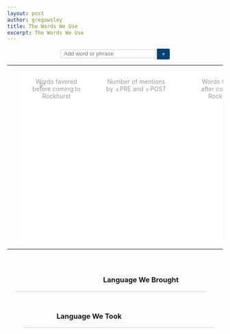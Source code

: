 ```yaml
---
layout: post
author: gregowsley
title: The Words We Use
excerpt: The Words We Use
---
```


<style>
    #g-chart {
        display: block;
        margin: auto;
    }

    #g-form {
        /*font: 16px sans-serif;*/
        text-align: center;
    }

    #g-form input {
        border-right: none;
        border-radius: 3px 0 0 3px;
        border: solid 1px #ccc;
        /*font: inherit;*/
        padding: 4px 8px;
        width: 223px;
    }

    #g-form button {
        background: #004276;
        border: none;
        border-radius: 0 3px 3px 0;
        color: #fff;
        /*font: inherit;
        font-weight: bold;*/
        padding: 5px 8px;
        position: relative;
        top: 1px;
        width: 30px;
    }

    .g-label {
        margin-left: 5%;
    }

    .g-legend {
        color: #999;
        /*font: 11px/1.3em sans-serif;*/
        height: 30px;
        margin-top: 15px;
        position: relative;
        text-align: center;
    }

    .g-arrow {
        position: absolute;
        width: 100px;
    }

    .g-arrow:before {
        position: absolute;
        /*font-size: 15px;*/
        /*font-style: normal;*/
        top: 7px;
    }

    .g-democrat.g-arrow {
        left: 170px;
        padding-left: 40px;
    }

    .g-arrow.g-democrat:before {
        content: "â†";
        right: 100px;
    }

    .g-republican.g-arrow {
        right: 170px;
        padding-right: 40px;
    }

    .g-arrow.g-republican:before {
        content: "â†’";
        left: 100px;
    }

    .g-legend .g-pointer {
        width: 150px;
    }

    .g-overview {
        position: absolute;
        left: 360px;
        text-align: center;
        width: 250px;
    }

    .g-legend .g-democrat.g-pointer {
        position: absolute;
        left: 314px;
        text-align: right;
        padding-right: 20px;
    }

    .g-swatch {
        width: 6px;
        height: 8px;
        display: inline-block;
        position: relative;
        top: 1px;
        margin: 0 3px;
    }

    .g-republican.g-swatch {
        background-color: #f9caca;
        border-radius: 0 4px 4px 0;
    }

    .g-democrat.g-swatch {
        background-color: #c5d7ea;
        border-radius: 4px 0 0 4px;
    }

    .g-republican.g-swatch {
        background-color: #f9caca;
    }

    .g-notes {
        /*font: 11px/1.3em sans-serif;*/
        height: 100px;
        position: absolute;
        top: 430px;
    }

    .g-note {
        color: #999;
        position: absolute;
        width: 212px;
    }

    .g-note b {
        color: #333;
        text-transform: uppercase;
    }

    .g-note-arrow {
        fill: none;
        stroke: #aaa;
        stroke-dasharray: 2, 2;
        stroke-width: 1.5px;
        -webkit-transition: stroke-opacity 250ms ease;
        -moz-transition: stroke-opacity 250ms ease;
        -ms-transition: stroke-opacity 250ms ease;
        -o-transition: stroke-opacity 250ms ease;
        transition: stroke-opacity 250ms ease;
    }

    .g-error {
        background: #ffa;
        border: solid 1px #ccc;
        /*font-size: 16px;*/
        line-height: 1.2em;
        margin: 10px;
        padding: 10px;
    }

    .g-node .g-democrat {
        fill: #c5d7ea;
    }

    .g-node.g-hover .g-democrat {
        fill: #d1172b;
    }

    .g-node.g-selected .g-democrat {
        fill: #99c0e5;
        stroke: #6081a3;
        stroke-width: 1.5px;
    }

    .g-node .g-republican {
        fill: #f9caca;
    }

    .g-node.g-hover .g-republican {
        fill: #dfb1b1;
    }

    .g-node.g-selected .g-republican {
        fill: #fda4a7;
        stroke: #af5e61;
        stroke-width: 1.5px;
    }

    .g-node .g-split {
        stroke: #000;
        stroke-opacity: .18;
        shape-rendering: crispEdges;
    }

    a.g-label {
        color: inherit;
        cursor: pointer;
        display: block;
        text-align: center;
        text-decoration: none;
        line-height: 1em;
        position: absolute;
    }

    .g-label .g-value {
        /*font: 11px sans-serif;*/
        white-space: nowrap;
    }

    .g-overlay,
    .g-node,
    .g-label {
        -webkit-tap-highlight-color: transparent;
    }

    .g-overlay {
        fill: none;
        pointer-events: all;
    }

    .g-body {
        min-height: 700px;
    }

    .g-has-topic .g-isnt-topic,
    .g-hasnt-topic .g-is-topic {
        display: none;
    }

    .g-body h3 {
        /*font-size: 18px;*/
        line-height: 1.4em;
        /*font-family: Georgia;
        font-weight: normal;*/
        margin-bottom: 0.9em;
    }

    .g-mentions {
        width: 445px;
    }

    .g-mentions h3 {
        text-align: center;
    }

    .g-mentions.g-democrat h3 {
        margin-left: 140px;
    }

    .g-mentions.g-republican h3 {
        margin-right: 140px;
    }

    .g-divider,
    .g-mention,
    .g-truncated {
        border-top: solid 1px #ccc;
    }

    .g-mentions.g-democrat {
        margin: 0 0 0 20px;
        float: left;
    }

    .g-mentions.g-republican {
        margin: 0 20px 0 0;
        float: right;
    }

    .g-head a {
        border-radius: 3px;
        padding: 3px 3px;
        white-space: nowrap;
    }

    .g-mention {
        clear: both;
        margin: -1px 0 1.5em 0;
    }

    .g-mention p {
        color: #444;
        /*font-family: Georgia;*/
        /*font-size: 1.3em;*/
        line-height: 1.40em;
    }

    .g-democrat .g-mention p {
        margin: 1.5em 0 1.5em 160px;
    }

    .g-republican .g-mention p {
        margin: 1.5em 140px 1.5em 20px;
    }

    .g-mention a {
        border-radius: 3px;
        padding: 1px 3px;
        text-decoration: none;
    }

    .g-democrat a {
        background-color: #c5d7ea;
        color: #4a5783;
    }

    .g-republican a {
        background-color: #fbdedf;
        color: #734143;
    }

    .g-mention p:before,
    .g-mention p:after {
        color: #ddd;
        /*font-family: sans-serif;*/
        /*font-size: 36px;*/
        position: absolute;
    }

    .g-mention p::before {
        content: "â€œ";
        margin: 0.25em 0 0 -20px;
    }

    .g-mention p::after {
        content: "â€";
        margin: 0.25em 0 0 0.1em;
    }

    .g-speaker {
        /*font: bold 13px sans-serif;*/
        margin: 1.5em 0 0.15em 0;
        text-transform: uppercase;
        width: 125px;
    }

    .g-speaker-title {
        clear: both;
        color: #aaa;
        /*font: 11px sans-serif;*/
        margin-bottom: 1em;
        width: 125px;
    }

    .g-democrat .g-speaker,
    .g-democrat .g-speaker-title {
        float: left;
        text-align: left;
    }

    .g-republican .g-speaker,
    .g-republican .g-speaker-title {
        float: right;
        text-align: right;
    }

    .g-truncated {
        border-top-style: dashed;
        color: #aaa;
        display: none;
        /*font: 11px sans-serif;*/
        padding-top: 1em;
        text-align: center;
    }


    /* Scoop Fixes */

    .storySummary,
    .storyHeader h1 {
        display: block;
        margin: 5px auto;
        padding: 0;
        text-align: center;
        width: 640px;
    }

    #interactiveFooter {
        border-top: 1px solid #ddd;
        margin-top: 10px;
        padding-top: 12px;
    }

    #main .storyHeader h1 {
        /*font-size: 26px;*/
        margin: 25px auto 4px auto;
    }
    
    /*** NYT CSS */
#g-chart {
  overflow: hidden;
  position: relative;
}

#g-form {
  /*font: 16px sans-serif;*/
  text-align: center;
}

#g-form input {
  border-right: none;
  border-radius: 3px 0 0 3px;
  border: solid 1px #ccc;
  /*font: inherit;*/
  padding: 4px 8px;
  width: 223px;
}

#g-form button {
  background: #004276;
  border: none;
  border-radius: 0 3px 3px 0;
  color: #fff;
  /*font: inherit;
  font-weight: bold;*/
  padding: 5px 8px;
  position: relative;
  top: 1px;
  width: 30px;
}

.g-legend {
  color: #999;
  /*font: 11px/1.3em sans-serif;*/
  height: 30px;
  margin-top: 15px;
  position: relative;
  text-align: center;
}

.g-arrow {
  position: absolute;
  width: 100px;
}

.g-arrow:before {
  position: absolute;
  /*font-size: 15px;*/
  /*font-style: normal;*/
  top: 7px;
}

.g-democrat.g-arrow {
  left: 170px;
  padding-left: 40px;
}

.g-arrow.g-democrat:before {
  content: "â†";
  right: 100px;
}

.g-republican.g-arrow {
  right: 170px;
  padding-right: 40px;
}

.g-arrow.g-republican:before {
  content: "â†’";
  left: 100px;
}

.g-legend .g-pointer {
  width: 150px;
}

.g-overview {
  position: absolute;
  left: 360px;
  text-align: center;
  width: 250px;
}

.g-legend .g-democrat.g-pointer {
  position: absolute;
  left: 314px;
  text-align: right;
  padding-right: 20px;
}

.g-swatch {
  width: 6px;
  height: 8px;
  display: inline-block;
  position: relative;
  top: 1px;
  margin: 0 3px;
}

.g-republican.g-swatch {
  background-color: #f9caca;
  border-radius: 0 4px 4px 0;
}

.g-democrat.g-swatch {
  background-color: #c5d7ea;
  border-radius: 4px 0 0 4px;
}

.g-republican.g-swatch {
  background-color: #f9caca;
}

.g-notes {
  /*font: 11px/1.3em sans-serif;*/
  height: 100px;
  position: absolute;
  top: 430px;
}

.g-note {
  color: #999;
  position: absolute;
  width: 212px;
}

.g-note b {
  color: #333;
  text-transform: uppercase;
}

.g-note-arrow {
  fill: none;
  stroke: #aaa;
  stroke-dasharray: 2,2;
  stroke-width: 1.5px;
  -webkit-transition: stroke-opacity 250ms ease;
  -moz-transition: stroke-opacity 250ms ease;
  -ms-transition: stroke-opacity 250ms ease;
  -o-transition: stroke-opacity 250ms ease;
  transition: stroke-opacity 250ms ease;
}

.g-error {
  background: #ffa;
  border: solid 1px #ccc;
  /*font-size: 16px;*/
  line-height: 1.2em;
  margin: 10px;
  padding: 10px;
}

.g-node .g-democrat {
  fill: #c5d7ea;
}

.g-node.g-hover .g-democrat {
  fill: #acbed1;
}

.g-node.g-selected .g-democrat {
  fill: #99c0e5;
  stroke: #6081a3;
  stroke-width: 1.5px;
}

.g-node .g-republican {
  fill: #f9caca;
}

.g-node.g-hover .g-republican {
  fill: #dfb1b1;
}

.g-node.g-selected .g-republican {
  fill: #fda4a7;
  stroke: #af5e61;
  stroke-width: 1.5px;
}

.g-node .g-split {
  stroke: #000;
  stroke-opacity: .18;
  shape-rendering: crispEdges;
}

a.g-label {
  color: inherit;
  cursor: pointer;
  display: block;
  text-align: center;
  text-decoration: none;
  line-height: 1em;
  position: absolute;
}

.g-label .g-value {
  /*font: 11px sans-serif;*/
  white-space: nowrap;
}

.g-overlay,
.g-node,
.g-label {
  -webkit-tap-highlight-color: transparent;
}

.g-overlay {
  fill: none;
  pointer-events: all;
}

.g-body {
  min-height: 700px;
}

.g-has-topic .g-isnt-topic,
.g-hasnt-topic .g-is-topic {
  display: none;
}

.g-body h3 {
  /*font-size: 18px;*/
  line-height: 1.4em;
  /*font-family: Georgia;
  font-weight: normal;*/
  margin-bottom: 0.9em;
}

.g-mentions {
  width: 445px;
}

.g-mentions h3 {
  text-align: center;
}

.g-mentions.g-democrat h3 {
  margin-left: 140px;
}

.g-mentions.g-republican h3 {
  margin-right: 140px;
}

.g-divider,
.g-mention,
.g-truncated {
  border-top: solid 1px #ccc;
}

.g-mentions.g-democrat {
  margin: 0 0 0 20px;
  float: left;
}

.g-mentions.g-republican {
  margin: 0 20px 0 0;
  float: right;
}

.g-head a {
  border-radius: 3px;
  padding: 3px 3px;
  white-space: nowrap;
}

.g-mention {
  clear: both;
  margin: -1px 0 1.5em 0;
}

.g-mention p {
  color: #444;
  /*font-family: Georgia;*/
  /*font-size: 1.3em;*/
  line-height: 1.40em;
}

.g-democrat .g-mention p {
  margin: 1.5em 0 1.5em 160px;
}

.g-republican .g-mention p {
  margin: 1.5em 140px 1.5em 20px;
}

.g-mention a {
  border-radius: 3px;
  padding: 1px 3px;
  text-decoration: none;
}

.g-democrat a {
  background-color: #c5d7ea;
  color: #4a5783;
}

.g-republican a {
  background-color: #fbdedf;
  color: #734143;
}

.g-mention p:before,
.g-mention p:after {
  color: #ddd;
  /*font-family: sans-serif;*/
  /*font-size: 36px;*/
  position: absolute;
}

.g-mention p::before {
  content: "â€œ";
  margin: 0.25em 0 0 -20px;
}

.g-mention p::after {
  content: "â€";
  margin: 0.25em 0 0 0.1em;
}

.g-speaker {
  /*font: bold 13px sans-serif;*/
  margin: 1.5em 0 0.15em 0;
  text-transform: uppercase;
  width: 125px;
}

.g-speaker-title {
  clear: both;
  color: #aaa;
  /*font: 11px sans-serif;*/
  margin-bottom: 1em;
  width: 125px;
}

.g-democrat .g-speaker,
.g-democrat .g-speaker-title {
  float: left;
  text-align: left;
}

.g-republican .g-speaker,
.g-republican .g-speaker-title {
  float: right;
  text-align: right;
}

.g-truncated {
  border-top-style: dashed;
  color: #aaa;
  display: none;
  /*font: 11px sans-serif;*/
  padding-top: 1em;
  text-align: center;
}

/* Scoop Fixes */

.storySummary,
.storyHeader h1 {
  display: block;
  margin: 5px auto;
  padding: 0;
  text-align: center;
  width: 640px;
}

#interactiveFooter {
  border-top: 1px solid #ddd;
  margin-top: 10px;
  padding-top: 12px;
}

#main .storyHeader h1 {
  /*font-size: 26px;*/
  margin: 25px auto 4px auto;
}
</style>

<!--<link rel="stylesheet" href="https://static01.nyt.com/newsgraphics/2012/09/04/convention-speeches/ac823b240e99920e91945dbec49f35b268c09c38/index.css">-->

<!-- SEARCH BAR -->
<form id="g-form">
    <input style="height:20px;" type="text" name="search" placeholder="Add word or phrase" tabindex="1">
    <button>+</button>
</form>

<hr>

<!-- VISUAL -->
<div id="g-chart" width="100%;" style="margin-left: 0%; postion:block;">
    <div class="g-legend" style="position:absolute; width:100%;">
        <div style="left:0; width:150px;" class="g-democrat g-arrow">
            Words favored
            <br>before coming to Rockhurst
        </div>
        <div style="position:absolute; width:200px; left:40%" class="g-overview">
            Number of mentions
            <br>by
            <span class="g-swatch g-democrat"></span>PRE and
            <span class="g-swatch g-republican"></span>POST
        </div>
        <div style="left:85%; width:150px; position: relative;" class="g-republican g-arrow">
            Words favored
            <br>after coming to Rockhurst
        </div>
    </div>
    <div style="margin-left: 0%" class="g-labels"></div>
    <svg style="background: white; margin-left: 5%;" class="g-nodes" width="100%" height="400"></svg>
</div>

<hr>

<!-- COMMENTS -->
<div class="g-body container">
    <div class="g-mentions g-democrat col-md-6">
        <h3 class="g-head g-hasnt-topic">
            <span class="g-isnt-topic"><br>Language We Brought</span>
            <span class="g-is-topic">
                <span style="padding-left: 0.76em;">Language We Brought</span>
            </span>
        </h3>
        <div class="g-divider"></div>
    </div>
    <div class="g-mentions g-republican col-md-6">
        <h3 class="g-head g-hasnt-topic">
            <span class="g-isnt-topic"><br>Language We Took</span>
            <span class="g-is-topic">
                <span style="padding-left: 0.76em;">Language We Took</span>
            </span>
        </h3>
        <div class="g-divider"></div>
    </div>
    <br clear="all">
    <br>
</div>


<script src="https://cdnjs.cloudflare.com/ajax/libs/jquery/3.1.0/jquery.min.js"></script>
<script src="https://cdnjs.cloudflare.com/ajax/libs/materialize/0.100.2/js/materialize.min.js"></script>
<script src="https://cdn.rawgit.com/JamesWClark/Two-Party-Visualizer/gh-pages/d3.v2.min.js"></script>
<script src="https://cdn.rawgit.com/JamesWClark/Two-Party-Visualizer/gh-pages/topics.js"></script>
<script src="https://cdn.rawgit.com/JamesWClark/Two-Party-Visualizer/gh-pages/two-party-visualize.js"></script>
<script src="https://cdn.rawgit.com/JamesWClark/Two-Party-Visualizer/gh-pages/index.js"></script>